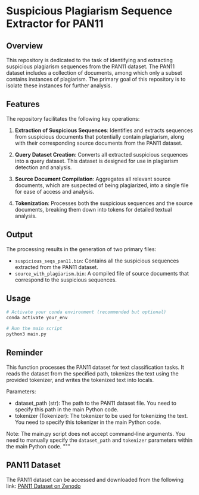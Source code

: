 # Suspicious Plagiarism Sequence Extractor for PAN11

## Overview
This repository is dedicated to the task of identifying and extracting suspicious plagiarism sequences from the PAN11 dataset. The PAN11 dataset includes a collection of documents, among which only a subset contains instances of plagiarism. The primary goal of this repository is to isolate these instances for further analysis.

## Features
The repository facilitates the following key operations:

1. **Extraction of Suspicious Sequences**: Identifies and extracts sequences from suspicious documents that potentially contain plagiarism, along with their corresponding source documents from the PAN11 dataset.

2. **Query Dataset Creation**: Converts all extracted suspicious sequences into a query dataset. This dataset is designed for use in plagiarism detection and analysis.

3. **Source Document Compilation**: Aggregates all relevant source documents, which are suspected of being plagiarized, into a single file for ease of access and analysis.

4. **Tokenization**: Processes both the suspicious sequences and the source documents, breaking them down into tokens for detailed textual analysis.

## Output
The processing results in the generation of two primary files:
- `suspicious_seqs_pan11.bin`: Contains all the suspicious sequences extracted from the PAN11 dataset.
- `source_with_plagiarism.bin`: A compiled file of source documents that correspond to the suspicious sequences.

## Usage
   ```bash
   # Activate your conda environment (recommended but optional)
   conda activate your_env

   # Run the main script
   python3 main.py
   ```
## Reminder
This function processes the PAN11 dataset for text classification tasks. It reads the dataset from the specified path,
tokenizes the text using the provided tokenizer, and writes the tokenized text into locals.

Parameters:
- dataset_path (str): The path to the PAN11 dataset file. You need to specify this path in the main Python code.
- tokenizer (Tokenizer): The tokenizer to be used for tokenizing the text. You need to specify this tokenizer in the main Python code.

Note: The main.py script does not accept command-line arguments. You need to manually specify the `dataset_path` and `tokenizer` parameters within the main Python code.
"""

## PAN11 Dataset
The PAN11 dataset can be accessed and downloaded from the following link: [PAN11 Dataset on Zenodo](https://zenodo.org/records/3250095)